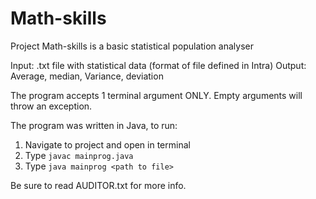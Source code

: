 # Math-skills

Project Math-skills is a basic statistical population analyser

Input: .txt file with statistical data (format of file defined in Intra)
Output: Average, median, Variance, deviation

The program accepts 1 terminal argument ONLY. Empty arguments will
throw an exception.

The program was written in Java, to run:

1. Navigate to project and open in terminal
2. Type `javac mainprog.java`
3. Type `java mainprog <path to file>`

Be sure to read AUDITOR.txt for more info.
